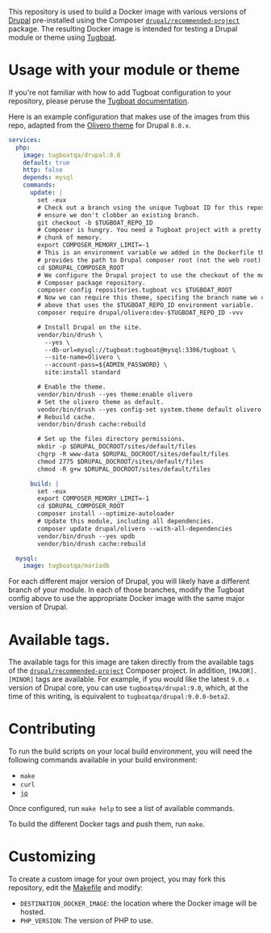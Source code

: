 This repository is used to build a Docker image with various versions of
[Drupal](https://drupal.org) pre-installed using the Composer
[`drupal/recommended-project`](https://github.com/drupal/recommended-project)
package. The resulting Docker image is intended for testing a Drupal module or
theme using [Tugboat](https://tugboat.qa).

# Usage with your module or theme

If you're not familiar with how to add Tugboat configuration to your repository,
please peruse the [Tugboat documentation](https://docs.tugboat.qa).

Here is an example configuration that makes use of the images from this repo,
adapted from the [Olivero theme](https://drupal.org/project/olivero) for Drupal
`8.8.x`.

```yaml
services:
  php:
    image: tugboatqa/drupal:8.8
    default: true
    http: false
    depends: mysql
    commands:
      update: |
        set -eux
        # Check out a branch using the unique Tugboat ID for this repository, to
        # ensure we don't clobber an existing branch.
        git checkout -b $TUGBOAT_REPO_ID
        # Composer is hungry. You need a Tugboat project with a pretty sizeable
        # chunk of memory.
        export COMPOSER_MEMORY_LIMIT=-1
        # This is an environment variable we added in the Dockerfile that
        # provides the path to Drupal composer root (not the web root).
        cd $DRUPAL_COMPOSER_ROOT
        # We configure the Drupal project to use the checkout of the module as a
        # Composer package repository.
        composer config repositories.tugboat vcs $TUGBOAT_ROOT
        # Now we can require this theme, specifing the branch name we created
        # above that uses the $TUGBOAT_REPO_ID environment variable.
        composer require drupal/olivero:dev-$TUGBOAT_REPO_ID -vvv

        # Install Drupal on the site.
        vendor/bin/drush \
          --yes \
          --db-url=mysql://tugboat:tugboat@mysql:3306/tugboat \
          --site-name=Olivero \
          --account-pass=${ADMIN_PASSWORD} \
          site:install standard

        # Enable the theme.
        vendor/bin/drush --yes theme:enable olivero
        # Set the olivero theme as default.
        vendor/bin/drush --yes config-set system.theme default olivero
        # Rebuild cache.
        vendor/bin/drush cache:rebuild

        # Set up the files directory permissions.
        mkdir -p $DRUPAL_DOCROOT/sites/default/files
        chgrp -R www-data $DRUPAL_DOCROOT/sites/default/files
        chmod 2775 $DRUPAL_DOCROOT/sites/default/files
        chmod -R g+w $DRUPAL_DOCROOT/sites/default/files

      build: |
        set -eux
        export COMPOSER_MEMORY_LIMIT=-1
        cd $DRUPAL_COMPOSER_ROOT
        composer install --optimize-autoloader
        # Update this module, including all dependencies.
        composer update drupal/olivero --with-all-dependencies
        vendor/bin/drush --yes updb
        vendor/bin/drush cache:rebuild

  mysql:
    image: tugboatqa/mariadb
```

For each different major version of Drupal, you will likely have a different
branch of your module. In each of those branches, modify the Tugboat config
above to use the appropriate Docker image with the same major version of Drupal.

# Available tags.

The available tags for this image are taken directly from the available tags
of the [`drupal/recommended-project`](https://github.com/drupal/recommended-project/tags)
Composer project. In addition, `[MAJOR].[MINOR]` tags are available. For
example, if you would like the latest `9.0.x` version of Drupal core, you can
use `tugboatqa/drupal:9.0`, which, at the time of this writing, is equivalent to
`tugboatqa/drupal:9.0.0-beta2`.

# Contributing

To run the build scripts on your local build environment, you will need the
following commands available in your build environment:

- `make`
- `curl`
- [`jq`](https://stedolan.github.io/jq/)

Once configured, run `make help` to see a list of available commands.

To build the different Docker tags and push them, run `make`.

# Customizing

To create a custom image for your own project, you may fork this repository,
edit the [Makefile](./Makefile) and modify:

- `DESTINATION_DOCKER_IMAGE`: the location where the Docker image will be hosted.
- `PHP_VERSION`: The version of PHP to use.
